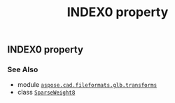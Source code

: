 ﻿---
title: INDEX0 property
second_title: Aspose.CAD for Python via .NET API References
description: 
type: docs
weight: 70
url: /python-net/aspose.cad.fileformats.glb.transforms/sparseweight8/index0/
is_root: false
---

## INDEX0 property


### See Also
* module [`aspose.cad.fileformats.glb.transforms`](../../)
* class [`SparseWeight8`](/cad/python-net/aspose.cad.fileformats.glb.transforms/sparseweight8)
